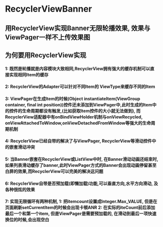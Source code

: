 # RecyclerViewBanner
## 用RecyclerView实现Banner无限轮播效果, 效果与ViewPager一样不上传效果图

## 为何要用RecyclerView实现
#### 1: 既然是轮播就是内容模块大致相同,RecyclerView拥有强大的缓存机制可以直接实现相同Item的缓存
#### 2: RecyclerView的Adapter可以针对不同Item的  ViewType来缓存不同的Item
#### 3: ViewPager在生成Item的时候(Object instantiateItem(ViewGroup container, final int position))控件还未添加到ViewPager中,此时生成的Item中的控件的生命周期都没有触发,(比如获取Item控件的大小就无法做到), 而RecyclerView适配器中有onBindViewHolder机制与onViewRecycled, onViewAttachedToWindow,onViewDetachedFromWindow等强大的生命周期机制
#### 4: RecyclerView已经自带的解决了与ViewPager, RecyclerView等滑动控件中的嵌套滑动冲突
#### 5: 当Banner嵌套在RecyclerView或ListView中时, 在Banner滑动动画还结束时,如果列表滑动缓存了banner,此时ViewPager方式的Banner会出现动画停留甚至白屏的效果,而RecyclerView可以完美的解决这问题
#### 6: RecyclerView自带是否预加载(即懒加载)功能,可以垂直方向,水平方向滑动, 及各种很炫的效果
#### 7: 实现无限循环有两种机制, 1: 把itemcount设置成Integer.Max_VALUE, 但是在页面刷新setCurrentItem的时候会出现卡顿ANR  2: 在实际的iteCount前后添加最后一个和第一个item, 但是ViewPager是需要预加载的, 在滑动到最后一项快速换位的时候,会出现空白 





